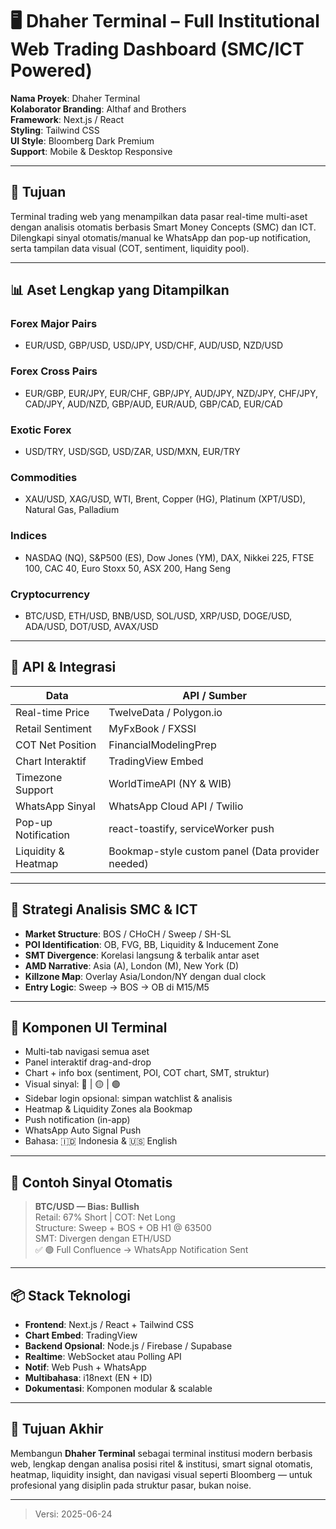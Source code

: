 # 🖥️ Dhaher Terminal – Full Institutional Web Trading Dashboard (SMC/ICT Powered)

**Nama Proyek**: Dhaher Terminal  
**Kolaborator Branding**: Althaf and Brothers  
**Framework**: Next.js / React  
**Styling**: Tailwind CSS  
**UI Style**: Bloomberg Dark Premium  
**Support**: Mobile & Desktop Responsive  

---

## 🎯 Tujuan

Terminal trading web yang menampilkan data pasar real-time multi-aset dengan analisis otomatis berbasis Smart Money Concepts (SMC) dan ICT. Dilengkapi sinyal otomatis/manual ke WhatsApp dan pop-up notification, serta tampilan data visual (COT, sentiment, liquidity pool).

---

## 📊 Aset Lengkap yang Ditampilkan

### Forex Major Pairs
- EUR/USD, GBP/USD, USD/JPY, USD/CHF, AUD/USD, NZD/USD
### Forex Cross Pairs
- EUR/GBP, EUR/JPY, EUR/CHF, GBP/JPY, AUD/JPY, NZD/JPY, CHF/JPY, CAD/JPY, AUD/NZD, GBP/AUD, EUR/AUD, GBP/CAD, EUR/CAD
### Exotic Forex
- USD/TRY, USD/SGD, USD/ZAR, USD/MXN, EUR/TRY
### Commodities
- XAU/USD, XAG/USD, WTI, Brent, Copper (HG), Platinum (XPT/USD), Natural Gas, Palladium
### Indices
- NASDAQ (NQ), S&P500 (ES), Dow Jones (YM), DAX, Nikkei 225, FTSE 100, CAC 40, Euro Stoxx 50, ASX 200, Hang Seng
### Cryptocurrency
- BTC/USD, ETH/USD, BNB/USD, SOL/USD, XRP/USD, DOGE/USD, ADA/USD, DOT/USD, AVAX/USD

---

## 🔌 API & Integrasi

| Data               | API / Sumber                                      |
|--------------------|---------------------------------------------------|
| Real-time Price    | TwelveData / Polygon.io                           |
| Retail Sentiment   | MyFxBook / FXSSI                                  |
| COT Net Position   | FinancialModelingPrep                             |
| Chart Interaktif   | TradingView Embed                                 |
| Timezone Support   | WorldTimeAPI (NY & WIB)                           |
| WhatsApp Sinyal    | WhatsApp Cloud API / Twilio                       |
| Pop-up Notification| react-toastify, serviceWorker push                |
| Liquidity & Heatmap| Bookmap-style custom panel (Data provider needed) |

---

## 🧠 Strategi Analisis SMC & ICT

- **Market Structure**: BOS / CHoCH / Sweep / SH-SL
- **POI Identification**: OB, FVG, BB, Liquidity & Inducement Zone
- **SMT Divergence**: Korelasi langsung & terbalik antar aset
- **AMD Narrative**: Asia (A), London (M), New York (D)
- **Killzone Map**: Overlay Asia/London/NY dengan dual clock
- **Entry Logic**: Sweep → BOS → OB di M15/M5

---

## 🧩 Komponen UI Terminal

- Multi-tab navigasi semua aset
- Panel interaktif drag-and-drop
- Chart + info box (sentiment, POI, COT chart, SMT, struktur)
- Visual sinyal: 🔴 | 🟡 | 🟢
- Sidebar login opsional: simpan watchlist & analisis
- Heatmap & Liquidity Zones ala Bookmap
- Push notification (in-app)
- WhatsApp Auto Signal Push
- Bahasa: 🇮🇩 Indonesia & 🇺🇸 English

---

## 💬 Contoh Sinyal Otomatis

> **BTC/USD — Bias: Bullish**  
Retail: 67% Short | COT: Net Long  
Structure: Sweep + BOS + OB H1 @ 63500  
SMT: Divergen dengan ETH/USD  
✅ 🟢 Full Confluence → WhatsApp Notification Sent

---

## 📦 Stack Teknologi

- **Frontend**: Next.js / React + Tailwind CSS  
- **Chart Embed**: TradingView  
- **Backend Opsional**: Node.js / Firebase / Supabase  
- **Realtime**: WebSocket atau Polling API  
- **Notif**: Web Push + WhatsApp  
- **Multibahasa**: i18next (EN + ID)  
- **Dokumentasi**: Komponen modular & scalable

---

## 🚀 Tujuan Akhir

Membangun **Dhaher Terminal** sebagai terminal institusi modern berbasis web, lengkap dengan analisa posisi ritel & institusi, smart signal otomatis, heatmap, liquidity insight, dan navigasi visual seperti Bloomberg — untuk profesional yang disiplin pada struktur pasar, bukan noise.

---

> Versi: 2025-06-24
